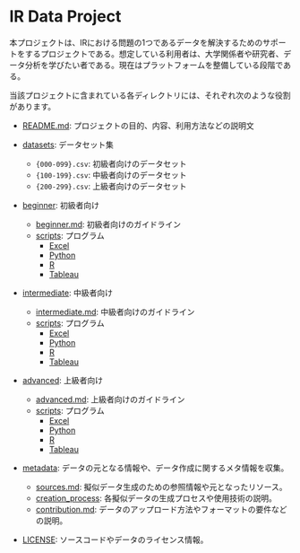 # IR Data Project

本プロジェクトは、IRにおける問題の1つであるデータを解決するためのサポートをするプロジェクトである。想定している利用者は、大学関係者や研究者、データ分析を学びたい者である。現在はプラットフォームを整備している段階である。

当該プロジェクトに含まれている各ディレクトリには、それぞれ次のような役割があります。

- [README.md](README.md): プロジェクトの目的、内容、利用方法などの説明文

- [datasets](/datasets): データセット集
  - `{000-099}.csv`: 初級者向けのデータセット
  - `{100-199}.csv`: 中級者向けのデータセット
  - `{200-299}.csv`: 上級者向けのデータセット

- [beginner](/beginner): 初級者向け
  - [beginner.md](/beginner/beginner.md): 初級者向けのガイドライン
  - [scripts](/beginner/scripts): プログラム
    - [Excel](/beginner/scripts/Excel)
    - [Python](/beginner/scripts/Python)
    - [R](/beginner/scripts/R)
    - [Tableau](/beginner/scripts/Tableau)

- [intermediate](/intermediate): 中級者向け
  - [intermediate.md](/intermediate/intermediate.md): 中級者向けのガイドライン
  - [scripts](/intermediate/scripts): プログラム
    - [Excel](/intermediate/scripts/Excel)
    - [Python](/intermediate/scripts/Python)
    - [R](/intermediate/scripts/R)
    - [Tableau](/intermediate/scripts/Tableau)

- [advanced](/advanced): 上級者向け
  - [advanced.md](/advanced/advanced.md): 上級者向けのガイドライン
  - [scripts](/advanced/scripts): プログラム
    - [Excel](/advanced/scripts/Excel)
    - [Python](/advanced/scripts/Python)
    - [R](/advanced/scripts/R)
    - [Tableau](/advanced/scripts/Tableau)

- [metadata](/metadata): データの元となる情報や、データ作成に関するメタ情報を収集。
  - [sources.md](/sources.md): 擬似データ生成のための参照情報や元となったリソース。
  - [creation_process](/creation_process): 各擬似データの生成プロセスや使用技術の説明。
  - [contribution.md](/contribution.md): データのアップロード方法やフォーマットの要件などの説明。

- [LICENSE](/LICENSE): ソースコードやデータのライセンス情報。
